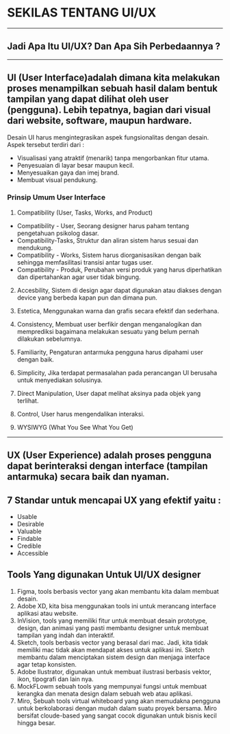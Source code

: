 # SEKILAS TENTANG UI/UX

---

## Jadi Apa Itu UI/UX? Dan Apa Sih Perbedaannya ?

---

## UI (User Interface)adalah dimana kita melakukan proses menampilkan sebuah hasil dalam bentuk tampilan yang dapat dilihat oleh user (pengguna). Lebih tepatnya, bagian dari visual dari website, software, maupun hardware.

Desain UI harus mengintegrasikan aspek fungsionalitas dengan desain. Aspek tersebut terdiri dari :

- Visualisasi yang atraktif (menarik) tanpa mengorbankan fitur utama.
- Penyesuaian di layar besar maupun kecil.
- Menyesuaikan gaya dan imej brand.
- Membuat visual pendukung.

### Prinsip Umum User Interface

1. Compatibility (User, Tasks, Works, and Product)

- Compatibility - User, Seorang designer harus paham tentang pengetahuan psikolog dasar.
- Compatibility-Tasks, Struktur dan aliran sistem harus sesuai dan mendukung.
- Compatibility - Works, Sistem harus diorganisasikan dengan baik sehingga memfasilitasi transisi antar tugas user.
- Compatibility - Produk, Perubahan versi produk yang harus diperhatikan dan dipertahankan agar user tidak bingung.

2. Accesbility, Sistem di design agar dapat digunakan atau diakses dengan device yang berbeda kapan pun dan dimana pun.

3. Estetica, Menggunakan warna dan grafis secara efektif dan sederhana.

4. Consistency, Membuat user berfikir dengan menganalogikan dan memprediksi bagaimana melakukan sesuatu yang belum pernah dilakukan sebelumnya.

5. Familiarity, Pengaturan antarmuka pengguna harus dipahami user dengan baik.

6. Simplicity, Jika terdapat permasalahan pada perancangan UI berusaha untuk menyediakan solusinya.

7. Direct Manipulation, User dapat melihat aksinya pada objek yang terlihat.

8. Control, User harus mengendalikan interaksi.

9. WYSIWYG (What You See What You Get)

---

## UX (User Experience) adalah proses pengguna dapat berinteraksi dengan interface (tampilan antarmuka) secara baik dan nyaman.

## 7 Standar untuk mencapai UX yang efektif yaitu :

- Usable
- Desirable
- Valuable
- Findable
- Credible
- Accessible

## Tools Yang digunakan Untuk UI/UX designer

1. Figma, tools berbasis vector yang akan membantu kita dalam membuat desain.
2. Adobe XD, kita bisa menggunakan tools ini untuk merancang interface aplikasi atau website.
3. InVision, tools yang memiliki fitur untuk membuat desain prototype, design, dan animasi yang pasti membantu designer untuk membuat tampilan yang indah dan interaktif.
4. Sketch, tools berbasis vector yang berasal dari mac. Jadi, kita tidak memiliki mac tidak akan mendapat akses untuk aplikasi ini. Sketch membantu dalam menciptakan sistem design dan menjaga interface agar tetap konsisten.
5. Adobe Ilustrator, digunakan untuk membuat ilustrasi berbasis vektor, ikon, tipografi dan lain nya.
6. MockFLowm sebuah tools yang mempunyai fungsi untuk membuat kerangka dan menata design dalam sebuah web atau aplikasi.
7. Miro, Sebuah tools virtual whiteboard yang akan memudakna pengguna untuk berkolaborasi dengan mudah dalam suatu proyek bersama. Miro bersifat cloude-based yang sangat cocok digunakan untuk bisnis kecil hingga besar.
